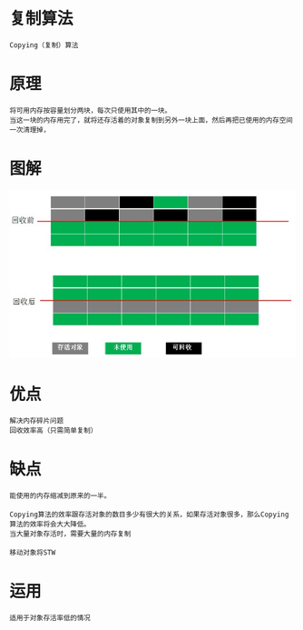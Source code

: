    
# 复制算法

    Copying（复制）算法

# 原理

    将可用内存按容量划分两块，每次只使用其中的一块。
    当这一块的内存用完了，就将还存活着的对象复制到另外一块上面，然后再把已使用的内存空间一次清理掉，


# 图解

![](https://github.com/RodJohn/JVM/blob/master/img/gccopy.jpg)

# 优点

    解决内存碎片问题
    回收效率高（只需简单复制）
    
# 缺点

    能使用的内存缩减到原来的一半。
    
    Copying算法的效率跟存活对象的数目多少有很大的关系，如果存活对象很多，那么Copying算法的效率将会大大降低。
    当大量对象存活时，需要大量的内存复制
    
    移动对象将STW
    
# 运用

    适用于对象存活率低的情况
    
    